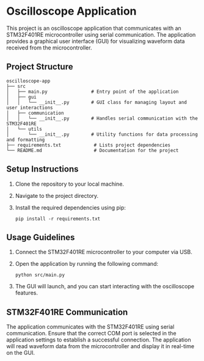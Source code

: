 # Oscilloscope Application

This project is an oscilloscope application that communicates with an STM32F401RE microcontroller using serial communication. The application provides a graphical user interface (GUI) for visualizing waveform data received from the microcontroller.

## Project Structure

``` None
oscilloscope-app
├── src
│   ├── main.py                # Entry point of the application
│   ├── gui
│   │   └── __init__.py        # GUI class for managing layout and user interactions
│   ├── communication
│   │   └── __init__.py        # Handles serial communication with the STM32F401RE
│   └── utils
│       └── __init__.py        # Utility functions for data processing and formatting
├── requirements.txt            # Lists project dependencies
└── README.md                   # Documentation for the project
```

## Setup Instructions

1. Clone the repository to your local machine.
2. Navigate to the project directory.
3. Install the required dependencies using pip:

   ``` terminal
   pip install -r requirements.txt
   ```

## Usage Guidelines

1. Connect the STM32F401RE microcontroller to your computer via USB.
2. Open the application by running the following command:

   ``` terminal
   python src/main.py
   ```

3. The GUI will launch, and you can start interacting with the oscilloscope features.

## STM32F401RE Communication

The application communicates with the STM32F401RE using serial communication. Ensure that the correct COM port is selected in the application settings to establish a successful connection. The application will read waveform data from the microcontroller and display it in real-time on the GUI.
